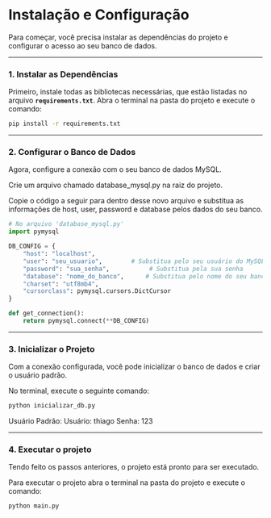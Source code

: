 # Instalação e Configuração

Para começar, você precisa instalar as dependências do projeto e configurar o acesso ao seu banco de dados.

---

### 1. Instalar as Dependências

Primeiro, instale todas as bibliotecas necessárias, que estão listadas no arquivo **`requirements.txt`**. Abra o terminal na pasta do projeto e execute o comando:

```bash
pip install -r requirements.txt
```

----

### 2. Configurar o Banco de Dados

Agora, configure a conexão com o seu banco de dados MySQL.

Crie um arquivo chamado database_mysql.py na raiz do projeto.

Copie o código a seguir para dentro desse novo arquivo e substitua as informações de host, user, password e database pelos dados do seu banco.

```python
# No arquivo 'database_mysql.py'
import pymysql

DB_CONFIG = {
    "host": "localhost",
    "user": "seu_usuario",        # Substitua pelo seu usuário do MySQL
    "password": "sua_senha",           # Substitua pela sua senha
    "database": "nome_do_banco",      # Substitua pelo nome do seu banco de dados
    "charset": "utf8mb4",
    "cursorclass": pymysql.cursors.DictCursor
}

def get_connection():
    return pymysql.connect(**DB_CONFIG)
```

----

### 3. Inicializar o Projeto

Com a conexão configurada, você pode inicializar o banco de dados e criar o usuário padrão.

No terminal, execute o seguinte comando:

```bash
python inicializar_db.py
```

Usuário Padrão:
    Usuário: thiago
    Senha: 123

-----

### 4. Executar o projeto

Tendo feito os passos anteriores, o projeto está pronto para ser executado.

Para executar o projeto abra o terminal na pasta do projeto e execute o comando:

```bash
python main.py
```